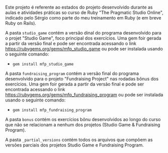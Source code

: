 Este projeto é referente ao estados do projeto desenvolvido durante as aulas e atividades práticas so curso de Ruby "The Pragmatic Studio Online", indicado pelo Sérgio como parte do meu treinamento em Ruby (e em breve Ruby on Rails).

A pasta `studio_game` contém a versão dinal do programa desenvolvido para o projet "Studio Game", foco principal dos exercícios. Uma gem foir gerada a partir da versão final e pode ser encontrada acessando o link https://rubygems.org/gems/mfp_studio_game ou pode ser instalada usando o seguinte comando:

- `gem install mfp_studio_game`

A pasta `fundraising_program` contém a versão final do programa desenvolvido para o projeto "Fundraising Project" nas rodadas bônus dos exercícios. Uma gem foir gerada a partir da versão final e pode ser encontrada acessando o link https://rubygems.org/gems/mfp_fundraising_program ou pode ser instalada usando o seguinte comando: 

- `gem install mfp_fundraising_program`

A pasta `bonus` contém os exercícios bônu desenvolvidos ao longo do curso que não se relacionam a nenhum dos projetos (Studio Game & Fundraising Program).

A pasta `_partial_versions` contém todos os arquivos que compõem as versões parciais dos projetos Studio Game e Fundraising Program.